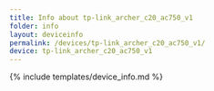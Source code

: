 ```yaml
---
title: Info about tp-link_archer_c20_ac750_v1
folder: info
layout: deviceinfo
permalink: /devices/tp-link_archer_c20_ac750_v1/
device: tp-link_archer_c20_ac750_v1
---
```

{% include templates/device_info.md %}
